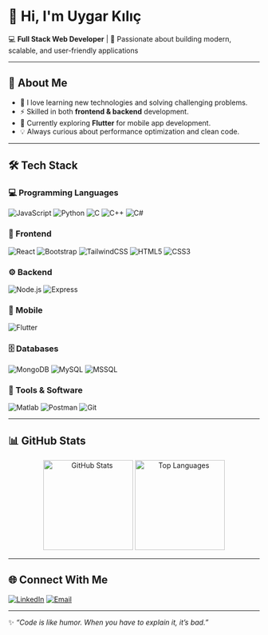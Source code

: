 # 👋 Hi, I'm Uygar Kılıç  

💻 **Full Stack Web Developer** | 🚀 Passionate about building modern, scalable, and user-friendly applications  

---

## 🚀 About Me
- 🌱 I love learning new technologies and solving challenging problems.  
- ⚡ Skilled in both **frontend & backend** development.  
- 🎯 Currently exploring **Flutter** for mobile app development.  
- 💡 Always curious about performance optimization and clean code.  

---

## 🛠️ Tech Stack  

### 💻 Programming Languages  
![JavaScript](https://img.shields.io/badge/-JavaScript-efd81d?logo=javascript&logoColor=black&style=for-the-badge)
![Python](https://img.shields.io/badge/-Python-3776AB?logo=python&logoColor=white&style=for-the-badge)
![C](https://img.shields.io/badge/-C-283593?logo=c&logoColor=white&style=for-the-badge)
![C++](https://img.shields.io/badge/-C++-00599C?logo=cplusplus&logoColor=white&style=for-the-badge)
![C#](https://img.shields.io/badge/-C%23-68217A?logo=csharp&logoColor=white&style=for-the-badge)

### 🎨 Frontend  
![React](https://img.shields.io/badge/-React-20232a?logo=react&logoColor=61dafb&style=for-the-badge)
![Bootstrap](https://img.shields.io/badge/-Bootstrap-563d7c?logo=bootstrap&logoColor=white&style=for-the-badge)
![TailwindCSS](https://img.shields.io/badge/-TailwindCSS-38b2ac?logo=tailwind-css&logoColor=white&style=for-the-badge)
![HTML5](https://img.shields.io/badge/-HTML5-e34f26?logo=html5&logoColor=white&style=for-the-badge)
![CSS3](https://img.shields.io/badge/-CSS3-1572b6?logo=css3&logoColor=white&style=for-the-badge)

### ⚙️ Backend  
![Node.js](https://img.shields.io/badge/-Node.js-339933?logo=node.js&logoColor=white&style=for-the-badge)
![Express](https://img.shields.io/badge/-Express-000000?logo=express&logoColor=white&style=for-the-badge)

### 📱 Mobile  
![Flutter](https://img.shields.io/badge/-Flutter-02569B?logo=flutter&logoColor=white&style=for-the-badge)

### 🗄️ Databases  
![MongoDB](https://img.shields.io/badge/-MongoDB-47A248?logo=mongodb&logoColor=white&style=for-the-badge)
![MySQL](https://img.shields.io/badge/-MySQL-4479a1?logo=mysql&logoColor=white&style=for-the-badge)
![MSSQL](https://img.shields.io/badge/-MS_SQL_Server-CC2927?logo=microsoftsqlserver&logoColor=white&style=for-the-badge)

### 🔧 Tools & Software  
![Matlab](https://img.shields.io/badge/-Matlab-ff7f0e?logo=mathworks&logoColor=white&style=for-the-badge)
![Postman](https://img.shields.io/badge/-Postman-ff6c37?logo=postman&logoColor=white&style=for-the-badge)
![Git](https://img.shields.io/badge/-Git-F05032?logo=git&logoColor=white&style=for-the-badge)

---

## 📊 GitHub Stats  
<p align="center">
  <img src="https://github-readme-stats.vercel.app/api?username=uygarkilic53&show_icons=true&theme=tokyonight" alt="GitHub Stats" height="180px"/>
  <img src="https://github-readme-stats.vercel.app/api/top-langs/?username=uygarkilic53&layout=compact&theme=tokyonight" alt="Top Languages" height="180px"/>
</p>

---

## 🌐 Connect With Me  
[![LinkedIn](https://img.shields.io/badge/-LinkedIn-0A66C2?logo=linkedin&logoColor=white&style=for-the-badge)](https://www.linkedin.com/in/uygar-k%C4%B1l%C4%B1%C3%A7-5700761a9/)
[![Email](https://img.shields.io/badge/-Email-D14836?logo=gmail&logoColor=white&style=for-the-badge)](mailto:uygarkilic1@gmail.com)

---

✨ *“Code is like humor. When you have to explain it, it’s bad.”*  
